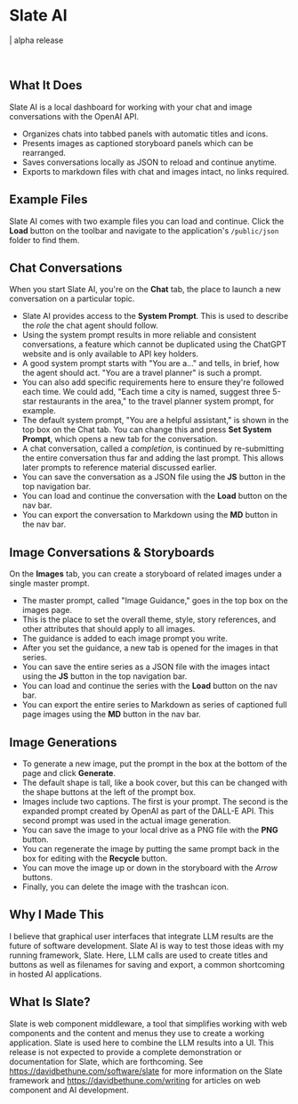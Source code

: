 # Slate AI
| alpha release

<br>

## What It Does
Slate AI is a local dashboard for working with your chat and image conversations with the OpenAI API.

- Organizes chats into tabbed panels with automatic titles and icons. 
- Presents images as captioned storyboard panels which can be rearranged.
- Saves conversations locally as JSON to reload and continue anytime. 
- Exports to markdown files with chat and images intact, no links required.

## Example Files
Slate AI comes with two example files you can load and continue. Click the **Load** button on the toolbar and navigate to the application's `/public/json` folder to find them.

## Chat Conversations
When you start Slate AI, you're on the **Chat** tab, the place to launch a new conversation on a particular topic.

- Slate AI provides access to the **System Prompt**. This is used to describe the *role* the chat agent should follow.
- Using the system prompt results in more reliable and consistent conversations, a feature which cannot be duplicated using the ChatGPT website and is only available to API key holders.
- A good system prompt starts with "You are a..." and tells, in brief, how the agent should act. "You are a travel planner" is such a prompt.
- You can also add specific requirements here to ensure they're followed each time. We could add, "Each time a city is named, suggest three 5-star restaurants in the area," to the travel planner system prompt, for example.
- The default system prompt, "You are a helpful assistant," is shown in the top box on the Chat tab. You can change this and press **Set System Prompt**, which opens a new tab for the conversation.
- A chat conversation, called a *completion*, is continued by re-submitting the entire conversation thus far and adding the last prompt. This allows later prompts to reference material discussed earlier.
- You can save the conversation as a JSON file using the **JS** button in the top navigation bar.
- You can load and continue the conversation with the **Load** button on the nav bar.
- You can export the conversation to Markdown using the **MD** button in the nav bar.

## Image Conversations & Storyboards
On the **Images** tab, you can create a storyboard of related images under a single master prompt.

- The master prompt, called "Image Guidance," goes in the top box on the images page.
- This is the place to set the overall theme, style, story references, and other attributes that should apply to all images. 
- The guidance is added to each image prompt you write.
- After you set the guidance, a new tab is opened for the images in that series.
- You can save the entire series as a JSON file with the images intact using the **JS** button in the top navigation bar.
- You can load and continue the series with the **Load** button on the nav bar.
- You can export the entire series to Markdown as series of captioned full page images using the **MD** button in the nav bar.

## Image Generations
- To generate a new image, put the prompt in the box at the bottom of the page and click **Generate**.
- The default shape is tall, like a book cover, but this can be changed with the shape buttons at the left of the prompt box.
- Images include two captions. The first is your prompt. The second is the expanded prompt created by OpenAI as part of the DALL-E API. This second prompt was used in the actual image generation.
- You can save the image to your local drive as a PNG file with the **PNG** button.
- You can regenerate the image by putting the same prompt back in the box for editing with the **Recycle** button.
- You can move the image up or down in the storyboard with the *Arrow* buttons.
- Finally, you can delete the image with the trashcan icon.



## Why I Made This
I believe that graphical user interfaces that integrate LLM results are the future of software development. Slate AI is way to test those ideas with my running framework, Slate. Here, LLM calls are used to create titles and buttons as well as filenames for saving and export, a common shortcoming in hosted AI applications.

## What Is Slate?
Slate is web component middleware, a tool that simplifies working with web components and the content and menus they use to create a working application. Slate is used here to combine the LLM results into a UI. This release is not expected to provide a complete demonstration or documentation for Slate, which are forthcoming. See https://davidbethune.com/software/slate for more information on the Slate framework and https://davidbethune.com/writing for articles on web component and AI development.


